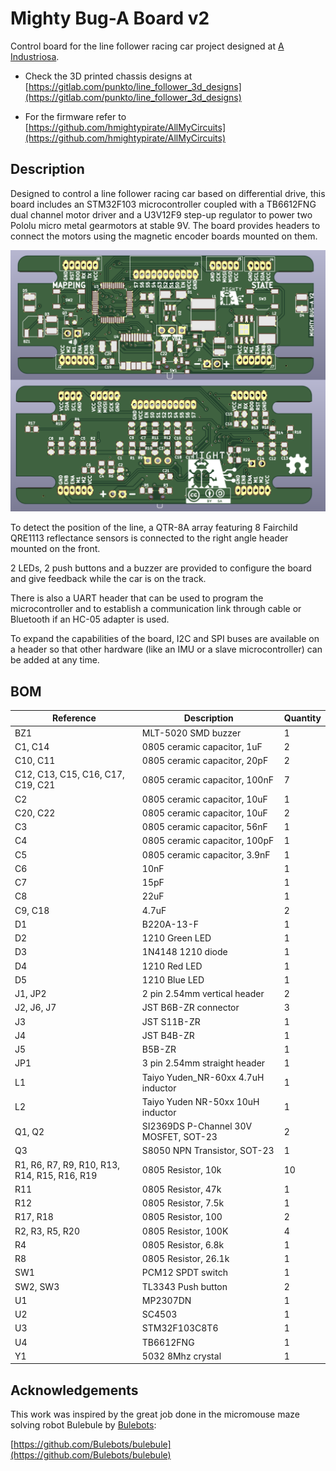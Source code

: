# Mighty Bug-A Board v2

Control board for the line follower racing car project designed at [A Industriosa](https://intranet.aindustriosa.org/).

* Check the 3D printed chassis designs at [https://gitlab.com/punkto/line_follower_3d_designs](https://gitlab.com/punkto/line_follower_3d_designs)

* For the firmware refer to [https://github.com/hmightypirate/AllMyCircuits](https://github.com/hmightypirate/AllMyCircuits)

## Description

Designed to control a line follower racing car based on differential drive, this board includes an STM32F103 microcontroller coupled with a TB6612FNG dual channel motor driver and a U3V12F9 step-up regulator to power two Pololu micro metal gearmotors at stable 9V. The board provides headers to connect the motors using the magnetic encoder boards mounted on them.

<img src="img/buga_board_v2.png" width="550px">

To detect the position of the line, a QTR-8A array featuring 8 Fairchild QRE1113 reflectance sensors is connected to the right angle header mounted on the front.

2 LEDs, 2 push buttons and a buzzer are provided to configure the board and give feedback while the car is on the track.

There is also a UART header that can be used to program the microcontroller and to establish a communication link through cable or Bluetooth if an HC-05 adapter is used.

To expand the capabilities of the board, I2C and SPI buses are available on a header so that other hardware (like an IMU or a slave microcontroller) can be added at any time.

## BOM

Reference | Description | Quantity
------------ | ------------- | ------------- |
BZ1 | MLT-5020 SMD buzzer | 1
C1, C14 | 0805 ceramic capacitor, 1uF | 2
C10, C11 | 0805 ceramic capacitor, 20pF | 2
C12, C13, C15, C16, C17, C19, C21 | 0805 ceramic capacitor, 100nF | 7
C2 | 0805 ceramic capacitor, 10uF | 1
C20, C22 | 0805 ceramic capacitor, 10uF | 2
C3 | 0805 ceramic capacitor, 56nF | 1
C4 | 0805 ceramic capacitor, 100pF | 1
C5 | 0805 ceramic capacitor, 3.9nF | 1
C6 | 10nF | 1
C7 | 15pF | 1
C8 | 22uF | 1
C9, C18 | 4.7uF | 2
D1 | B220A-13-F | 1
D2 | 1210 Green LED | 1
D3 | 1N4148 1210 diode | 1
D4 | 1210 Red LED | 1
D5 | 1210 Blue LED | 1
J1, JP2 | 2 pin 2.54mm vertical header | 2
J2, J6, J7 | JST B6B-ZR connector | 3
J3 | JST S11B-ZR | 1
J4 | JST B4B-ZR | 1
J5 | B5B-ZR | 1
JP1 | 3 pin 2.54mm straight header | 1
L1 | Taiyo Yuden_NR-60xx 4.7uH inductor | 1
L2 | Taiyo Yuden NR-50xx 10uH inductor | 1
Q1, Q2 | SI2369DS P-Channel 30V MOSFET, SOT-23 | 2
Q3 | S8050 NPN Transistor, SOT-23 | 1
R1, R6, R7, R9, R10, R13, R14, R15, R16, R19 | 0805 Resistor, 10k | 10
R11 | 0805 Resistor, 47k | 1
R12 | 0805 Resistor, 7.5k | 1
R17, R18 | 0805 Resistor, 100 | 2
R2, R3, R5, R20 | 0805 Resistor, 100K | 4
R4 | 0805 Resistor, 6.8k | 1
R8 | 0805 Resistor, 26.1k | 1
SW1 | PCM12 SPDT switch | 1
SW2, SW3 | TL3343 Push button | 2
U1 | MP2307DN | 1
U2 | SC4503 | 1
U3 | STM32F103C8T6 | 1
U4 | TB6612FNG | 1
Y1 | 5032 8Mhz crystal | 1

## Acknowledgements

This work was inspired by the great job done in the micromouse maze solving robot Bulebule by [Bulebots](https://github.com/Bulebots):

[https://github.com/Bulebots/bulebule](https://github.com/Bulebots/bulebule)
